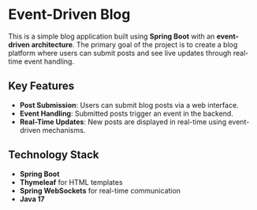 # Event-Driven Blog

This is a simple blog application built using **Spring Boot** with an **event-driven architecture**. The primary goal of the project is to create a blog platform where users can submit posts and see live updates through real-time event handling.

## Key Features
- **Post Submission**: Users can submit blog posts via a web interface.
- **Event Handling**: Submitted posts trigger an event in the backend.
- **Real-Time Updates**: New posts are displayed in real-time using event-driven mechanisms.

## Technology Stack
- **Spring Boot**
- **Thymeleaf** for HTML templates
- **Spring WebSockets** for real-time communication
- **Java 17**

